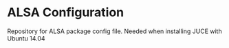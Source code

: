 # ALSA Configuration
Repository for ALSA package config file. Needed when installing JUCE with Ubuntu 14.04
